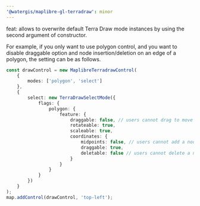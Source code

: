 ```yaml
---
'@watergis/maplibre-gl-terradraw': minor
---
```


feat: allows to overwrite default Terra Draw mode instances by using the second argument of constructor.

For example, if you only want to use polygon control, and you want to disable draggable option and node insertion/deletion on an edge of a polygon, the setting can be as follows.

```ts
const drawControl = new MaplibreTerradrawControl(
	{
		modes: ['polygon', 'select']
	},
	{
		select: new TerraDrawSelectMode({
			flags: {
				polygon: {
					feature: {
						draggable: false, // users cannot drag to move polygon
						rotateable: true,
						scaleable: true,
						coordinates: {
							midpoints: false, // users cannot add a node on the middle of edge.
							draggable: true,
							deletable: false // users cannot delete a node.
						}
					}
				}
			}
		})
	}
);
map.addControl(drawControl, 'top-left');
```
